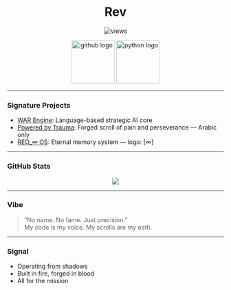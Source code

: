 <h1 align="center">Rev</h1>
<p align="center">
  <img src="https://komarev.com/ghpvc/?username=rev-log&label=Profile%20Views&color=1c1917&style=flat-square" alt="views" />
</p>

<p align="center">
  <img src="https://cdn.jsdelivr.net/gh/devicons/devicon/icons/github/github-original-wordmark.svg" height="100" alt="github logo" />
  <img src="https://cdn.jsdelivr.net/gh/devicons/devicon/icons/python/python-original-wordmark.svg" height="100" alt="python logo" />
</p>

---

### Signature Projects

- [WAR Engine](/): Language-based strategic AI core  
- [Powered by Trauma](/): Forged scroll of pain and perseverance — Arabic only  
- [REO_∞ OS](/): Eternal memory system — logo: [∞]

---

### GitHub Stats
<p align="center">
  <img src="https://github-readme-stats.vercel.app/api?username=rev-log&show_icons=true&theme=tokyonight&hide_title=true&include_all_commits=true" />
</p>

---

### Vibe
> “No name. No fame. Just precision.”  
> My code is my voice. My scrolls are my oath.

---

### Signal
- Operating from shadows  
- Built in fire, forged in blood  
- All for the mission
